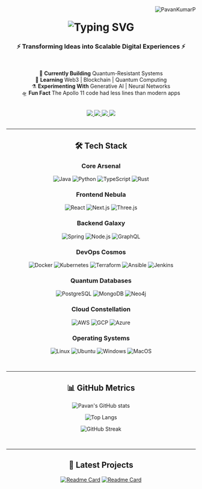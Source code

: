 <img align="right" src="https://komarev.com/ghpvc/?username=PavanKumarP&label=PROFILE+VIEWS&color=0e75b6&style=flat" alt="PavanKumarP" />

<h1 align="center">
  <img src="https://readme-typing-svg.herokuapp.com?font=JetBrains+Mono&weight=600&size=32&duration=4000&pause=1000&color=00F72E&center=true&vCenter=true&width=600&lines=%F0%9F%8C%90+Hello+World!;I'm+Pavan+Kumar+P;Full+Stack+Alchemist;Cloud+Native+Developer;AI%2FML+Explorer" alt="Typing SVG" />
</h1>

<h3 align="center">⚡ Transforming Ideas into Scalable Digital Experiences ⚡</h3>

<br/>

<div align="center">
  
  🚀 **Currently Building** Quantum-Resistant Systems  
  🌌 **Learning** Web3 | Blockchain | Quantum Computing  
  ⚗️ **Experimenting With** Generative AI | Neural Networks  
  🛸 **Fun Fact** The Apollo 11 code had less lines than modern apps  

</div>

<br/>

<div align="center"> 
  <a href="mailto:pavan.trippintown@gmail.com">
    <img src="https://img.shields.io/badge/ProtonMail-8B89CC?style=for-the-badge&logo=protonmail&logoColor=white" />
  </a>
  <a href="https://linkedin.com/in/pavan-kumar-p-741041169" target="_blank">
    <img src="https://img.shields.io/badge/LinkedIn-0A66C2?style=for-the-badge&logo=linkedin&logoColor=white" />
  </a>
  <a href="https://pavankumarp.vercel.app" target="_blank">
    <img src="https://img.shields.io/badge/Portfolio-000000?style=for-the-badge&logo=vercel&logoColor=white" />
  </a>
  <a href="https://leetcode.com/pavankumarp/" target="_blank">
    <img src="https://img.shields.io/badge/LeetCode-FFA116?style=for-the-badge&logo=leetcode&logoColor=black" />
  </a>
</div>

<br/>
<hr/>

<h2 align="center">🛠️ Tech Stack</h2>

<div align="center">
  
### **Core Arsenal**
![Java](https://img.shields.io/badge/Java-ED8B00?style=for-the-badge&logo=openjdk&logoColor=white)
![Python](https://img.shields.io/badge/Python-3776AB?style=for-the-badge&logo=python&logoColor=white)
![TypeScript](https://img.shields.io/badge/TypeScript-3178C6?style=for-the-badge&logo=typescript&logoColor=white)
![Rust](https://img.shields.io/badge/Rust-000000?style=for-the-badge&logo=rust&logoColor=white)

### **Frontend Nebula**
![React](https://img.shields.io/badge/React-61DAFB?style=for-the-badge&logo=react&logoColor=black)
![Next.js](https://img.shields.io/badge/Next.js-000000?style=for-the-badge&logo=nextdotjs&logoColor=white)
![Three.js](https://img.shields.io/badge/Three.js-000000?style=for-the-badge&logo=threedotjs&logoColor=white)

### **Backend Galaxy**
![Spring](https://img.shields.io/badge/Spring-6DB33F?style=for-the-badge&logo=spring&logoColor=white)
![Node.js](https://img.shields.io/badge/Node.js-339933?style=for-the-badge&logo=nodedotjs&logoColor=white)
![GraphQL](https://img.shields.io/badge/GraphQL-E10098?style=for-the-badge&logo=graphql&logoColor=white)

### **DevOps Cosmos**
![Docker](https://img.shields.io/badge/Docker-2496ED?style=for-the-badge&logo=docker&logoColor=white)
![Kubernetes](https://img.shields.io/badge/Kubernetes-326CE5?style=for-the-badge&logo=kubernetes&logoColor=white)
![Terraform](https://img.shields.io/badge/Terraform-7B42BC?style=for-the-badge&logo=terraform&logoColor=white)
![Ansible](https://img.shields.io/badge/Ansible-EE0000?style=for-the-badge&logo=ansible&logoColor=white)
![Jenkins](https://img.shields.io/badge/Jenkins-D24939?style=for-the-badge&logo=jenkins&logoColor=white)

### **Quantum Databases**
![PostgreSQL](https://img.shields.io/badge/PostgreSQL-4169E1?style=for-the-badge&logo=postgresql&logoColor=white)
![MongoDB](https://img.shields.io/badge/MongoDB-47A248?style=for-the-badge&logo=mongodb&logoColor=white)
![Neo4j](https://img.shields.io/badge/Neo4j-008CC1?style=for-the-badge&logo=neo4j&logoColor=white)

### **Cloud Constellation**
![AWS](https://img.shields.io/badge/AWS-232F3E?style=for-the-badge&logo=amazonaws&logoColor=white)
![GCP](https://img.shields.io/badge/Google_Cloud-4285F4?style=for-the-badge&logo=googlecloud&logoColor=white)
![Azure](https://img.shields.io/badge/Azure-0078D4?style=for-the-badge&logo=microsoftazure&logoColor=white)

### **Operating Systems**
![Linux](https://img.shields.io/badge/Linux-FCC624?style=for-the-badge&logo=linux&logoColor=black)
![Ubuntu](https://img.shields.io/badge/Ubuntu-E95420?style=for-the-badge&logo=ubuntu&logoColor=white)
![Windows](https://img.shields.io/badge/Windows-0078D6?style=for-the-badge&logo=windows&logoColor=white)
![MacOS](https://img.shields.io/badge/macOS-000000?style=for-the-badge&logo=apple&logoColor=white)

</div>

<br/>
<hr/>

<h2 align="center">📊 GitHub Metrics</h2>

<div align="center">
  
![Pavan's GitHub stats](https://github-readme-stats.vercel.app/api?username=PavanKumarP&show_icons=true&theme=vision-friendly-dark&count_private=true&include_all_commits=true)

![Top Langs](https://github-readme-stats.vercel.app/api/top-langs/?username=PavanKumarP&layout=compact&theme=vision-friendly-dark)

![GitHub Streak](https://streak-stats.demolab.com?user=PavanKumarP&theme=vision-friendly-dark)

</div>

<br/>
<hr/>

<h2 align="center">🚀 Latest Projects</h2>

<div align="center">
  
[![Readme Card](https://github-readme-stats.vercel.app/api/pin/?username=PavanKumarP&repo=Quantum-Computing-Playground&theme=vision-friendly-dark)](https://github.com/PavanKumarP/Quantum-Computing-Playground)
[![Readme Card](https://github-readme-stats.vercel.app/api/pin/?username=PavanKumarP&repo=Neural-Architect&theme=vision-friendly-dark)](https://github.com/PavanKumarP/Neural-Architect)

</div>
